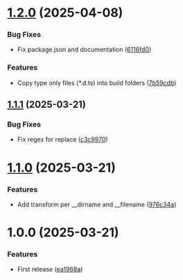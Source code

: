 # [1.2.0](https://github.com/fgiova/cjs-esm-ts-builder/compare/1.1.1...1.2.0) (2025-04-08)


### Bug Fixes

* Fix package.json and documentation ([6116fd0](https://github.com/fgiova/cjs-esm-ts-builder/commit/6116fd08d355d828b01760342e298481085fa3a9))


### Features

* Copy type only files (*.d.ts) into build folders ([7b59cdb](https://github.com/fgiova/cjs-esm-ts-builder/commit/7b59cdb98e2789e58078a744666a3e8d1dc45076))

## [1.1.1](https://github.com/fgiova/cjs-esm-ts-builder/compare/1.1.0...1.1.1) (2025-03-21)


### Bug Fixes

* Fix regex for replace ([c3c9970](https://github.com/fgiova/cjs-esm-ts-builder/commit/c3c99700e41c2dd3d4c3539317e504ffa8de95c7))

# [1.1.0](https://github.com/fgiova/cjs-esm-ts-builder/compare/1.0.0...1.1.0) (2025-03-21)


### Features

* Add transform per __dirname and __filename ([976c34a](https://github.com/fgiova/cjs-esm-ts-builder/commit/976c34ae5df966dc89e3d68c984c8f152c70269a))

# 1.0.0 (2025-03-21)


### Features

* First release ([ea1968a](https://github.com/fgiova/cjs-esm-ts-builder/commit/ea1968aebc2270af956b8504e4b38457f0653b09))
